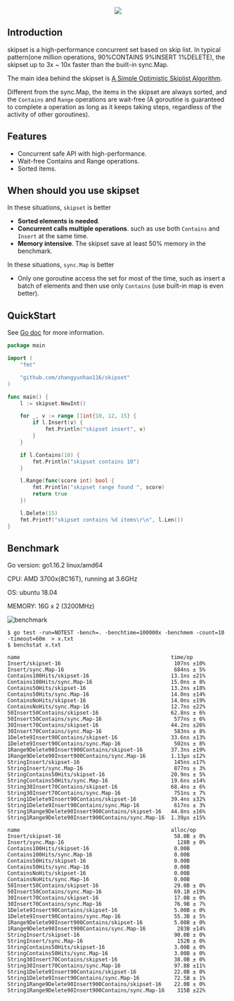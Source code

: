 <p align="center">
  <img src="https://raw.githubusercontent.com/zhangyunhao116/public-data/master/skipset-logo2.png"/>
</p>

## Introduction

skipset is a high-performance concurrent set based on skip list. In typical pattern(one million operations, 90%CONTAINS 9%INSERT 1%DELETE), the skipset up to 3x ~ 10x faster than the built-in sync.Map.

The main idea behind the skipset is [A Simple Optimistic Skiplist Algorithm](<https://people.csail.mit.edu/shanir/publications/LazySkipList.pdf>).

Different from the sync.Map, the items in the skipset are always sorted, and the `Contains` and `Range` operations are wait-free (A goroutine is guaranteed to complete a operation as long as it keeps taking steps, regardless of the activity of other goroutines).



## Features

- Concurrent safe API with high-performance.
- Wait-free Contains and Range operations.
- Sorted items.



## When should you use skipset

In these situations, `skipset` is better

- **Sorted elements is needed**.
- **Concurrent calls multiple operations**. such as use both `Contains` and `Insert` at the same time.
- **Memory intensive**. The skipset save at least 50% memory in the benchmark.

In these situations, `sync.Map` is better

- Only one goroutine access the set for most of the time, such as insert a batch of elements and then use only `Contains` (use built-in map is even better).



## QuickStart

See [Go doc](https://godoc.org/github.com/zhangyunhao116/skipset) for more information.

```go
package main

import (
	"fmt"

	"github.com/zhangyunhao116/skipset"
)

func main() {
	l := skipset.NewInt()

	for _, v := range []int{10, 12, 15} {
		if l.Insert(v) {
			fmt.Println("skipset insert", v)
		}
	}

	if l.Contains(10) {
		fmt.Println("skipset contains 10")
	}

	l.Range(func(score int) bool {
		fmt.Println("skipset range found ", score)
		return true
	})

	l.Delete(15)
	fmt.Printf("skipset contains %d items\r\n", l.Len())
}

```



## Benchmark

Go version: go1.16.2 linux/amd64

CPU: AMD 3700x(8C16T), running at 3.6GHz

OS: ubuntu 18.04

MEMORY: 16G x 2 (3200MHz)

![benchmark](https://raw.githubusercontent.com/zhangyunhao116/public-data/master/skipset-benchmark.png)

```shell
$ go test -run=NOTEST -bench=. -benchtime=100000x -benchmem -count=10 -timeout=60m  > x.txt
$ benchstat x.txt
```

```
name                                                time/op
Insert/skipset-16                                    107ns ±10%
Insert/sync.Map-16                                   684ns ± 5%
Contains100Hits/skipset-16                          13.1ns ±21%
Contains100Hits/sync.Map-16                         15.0ns ± 8%
Contains50Hits/skipset-16                           13.2ns ±18%
Contains50Hits/sync.Map-16                          14.0ns ±14%
ContainsNoHits/skipset-16                           14.0ns ±19%
ContainsNoHits/sync.Map-16                          12.7ns ±22%
50Insert50Contains/skipset-16                       62.8ns ± 6%
50Insert50Contains/sync.Map-16                       577ns ± 6%
30Insert70Contains/skipset-16                       44.2ns ±26%
30Insert70Contains/sync.Map-16                       583ns ± 8%
1Delete9Insert90Contains/skipset-16                 33.6ns ±13%
1Delete9Insert90Contains/sync.Map-16                 502ns ± 8%
1Range9Delete90Insert900Contains/skipset-16         37.3ns ±19%
1Range9Delete90Insert900Contains/sync.Map-16        1.13µs ±12%
StringInsert/skipset-16                              145ns ±17%
StringInsert/sync.Map-16                             877ns ± 3%
StringContains50Hits/skipset-16                     20.9ns ± 5%
StringContains50Hits/sync.Map-16                    19.6ns ±14%
String30Insert70Contains/skipset-16                 68.4ns ± 6%
String30Insert70Contains/sync.Map-16                 751ns ± 7%
String1Delete9Insert90Contains/skipset-16           39.4ns ±32%
String1Delete9Insert90Contains/sync.Map-16           617ns ± 3%
String1Range9Delete90Insert900Contains/skipset-16   44.8ns ±16%
String1Range9Delete90Insert900Contains/sync.Map-16  1.39µs ±15%

name                                                alloc/op
Insert/skipset-16                                    58.0B ± 0%
Insert/sync.Map-16                                    128B ± 0%
Contains100Hits/skipset-16                           0.00B     
Contains100Hits/sync.Map-16                          0.00B     
Contains50Hits/skipset-16                            0.00B     
Contains50Hits/sync.Map-16                           0.00B     
ContainsNoHits/skipset-16                            0.00B     
ContainsNoHits/sync.Map-16                           0.00B     
50Insert50Contains/skipset-16                        29.0B ± 0%
50Insert50Contains/sync.Map-16                       69.1B ±19%
30Insert70Contains/skipset-16                        17.0B ± 0%
30Insert70Contains/sync.Map-16                       76.9B ± 7%
1Delete9Insert90Contains/skipset-16                  5.00B ± 0%
1Delete9Insert90Contains/sync.Map-16                 55.3B ± 5%
1Range9Delete90Insert900Contains/skipset-16          5.00B ± 0%
1Range9Delete90Insert900Contains/sync.Map-16          283B ±14%
StringInsert/skipset-16                              90.0B ± 0%
StringInsert/sync.Map-16                              152B ± 0%
StringContains50Hits/skipset-16                      3.00B ± 0%
StringContains50Hits/sync.Map-16                     3.00B ± 0%
String30Insert70Contains/skipset-16                  38.0B ± 0%
String30Insert70Contains/sync.Map-16                 97.8B ±11%
String1Delete9Insert90Contains/skipset-16            22.0B ± 0%
String1Delete9Insert90Contains/sync.Map-16           72.5B ± 1%
String1Range9Delete90Insert900Contains/skipset-16    22.0B ± 0%
String1Range9Delete90Insert900Contains/sync.Map-16    315B ±22%
```